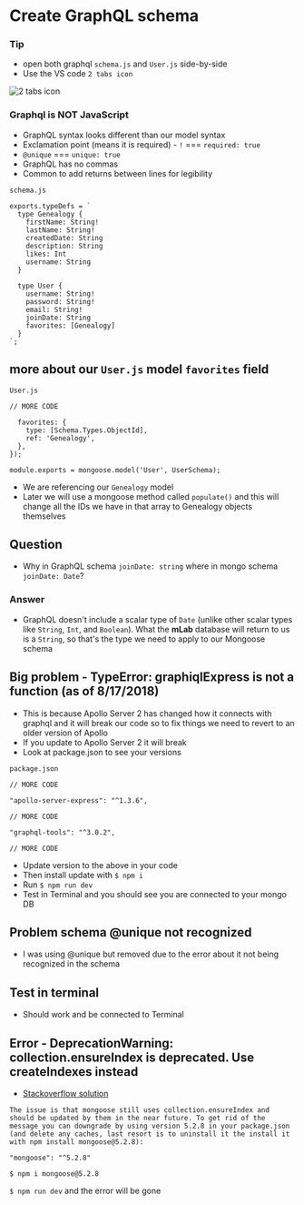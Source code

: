 # Create GraphQL schema

### Tip

- open both graphql `schema.js` and `User.js` side-by-side
- Use the VS code `2 tabs icon`

![2 tabs icon](https://i.imgur.com/HEvaNtZ.png)

### Graphql is NOT JavaScript

- GraphQL syntax looks different than our model syntax
- Exclamation point (means it is required) - `!` === `required: true`
- `@unique` === `unique: true`
- GraphQL has no commas
- Common to add returns between lines for legibility

`schema.js`

```
exports.typeDefs = `
  type Genealogy {
    firstName: String!
    lastName: String!
    createdDate: String
    description: String
    likes: Int
    username: String
  }

  type User {
    username: String!
    password: String!
    email: String!
    joinDate: String
    favorites: [Genealogy]
  }
`;
```

## more about our `User.js` model `favorites` field

`User.js`

```
// MORE CODE

  favorites: {
    type: [Schema.Types.ObjectId],
    ref: 'Genealogy',
  },
});

module.exports = mongoose.model('User', UserSchema);
```

- We are referencing our `Genealogy` model
- Later we will use a mongoose method called `populate()` and this will change all the IDs we have in that array to Genealogy objects themselves

## Question

- Why in GraphQL schema `joinDate: string` where in mongo schema `joinDate: Date`?

### Answer

- GraphQL doesn't include a scalar type of `Date` (unlike other scalar types like `String`, `Int`, and `Boolean`). What the **mLab** database will return to us is a `String`, so that's the type we need to apply to our Mongoose schema

## Big problem - TypeError: graphiqlExpress is not a function (as of 8/17/2018)

- This is because Apollo Server 2 has changed how it connects with graphql and it will break our code so to fix things we need to revert to an older version of Apollo
- If you update to Apollo Server 2 it will break
- Look at package.json to see your versions

`package.json`

```
// MORE CODE

"apollo-server-express": "^1.3.6",

// MORE CODE

"graphql-tools": "^3.0.2",

// MORE CODE
```

- Update version to the above in your code
- Then install update with `$ npm i`
- Run `$ npm run dev`
- Test in Terminal and you should see you are connected to your mongo DB

## Problem schema @unique not recognized

- I was using @unique but removed due to the error about it not being recognized in the schema

## Test in terminal

- Should work and be connected to Terminal

## Error - DeprecationWarning: collection.ensureIndex is deprecated. Use createIndexes instead

- [Stackoverflow solution](https://stackoverflow.com/questions/51960171/node63208-deprecationwarning-collection-ensureindex-is-deprecated-use-creat?noredirect=1&lq=1)

```
The issue is that mongoose still uses collection.ensureIndex and should be updated by them in the near future. To get rid of the message you can downgrade by using version 5.2.8 in your package.json (and delete any caches, last resort is to uninstall it the install it with npm install mongoose@5.2.8):

"mongoose": "^5.2.8"
```

`$ npm i mongoose@5.2.8`

`$ npm run dev` and the error will be gone
